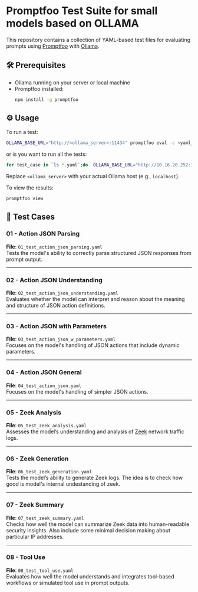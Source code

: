# Promptfoo Test Suite for small models based on OLLAMA

This repository contains a collection of YAML-based test files for evaluating prompts using [Promptfoo](https://github.com/promptfoo/promptfoo) with [Ollama](https://ollama.com/).

## 🛠️ Prerequisites

- Ollama running on your server or local machine
- Promptfoo installed:
  ```bash
  npm install -g promptfoo
  ```

## ⚙️ Usage

To run a test:

```bash
OLLAMA_BASE_URL="http://<ollama_server>:11434" promptfoo eval -c <yaml_file>
```

or is you want to run all the tests:
```bash
for test_case in `ls *.yaml`;do  OLLAMA_BASE_URL="http://10.16.20.252:11434" promptfoo eval -c $test_case  ;done
```

Replace `<ollama_server>` with your actual Ollama host (e.g., `localhost`).

To view the results:

```bash
promptfoo view
```

## 🧪 Test Cases

### 01 - Action JSON Parsing
**File**: `01_test_action_json_parsing.yaml`  
Tests the model's ability to correctly parse structured JSON responses from prompt output.

---

### 02 - Action JSON Understanding
**File**: `02_test_action_json_understanding.yaml`  
Evaluates whether the model can interpret and reason about the meaning and structure of JSON action definitions.

---

### 03 - Action JSON with Parameters
**File**: `03_test_action_json_w_parameters.yaml`  
Focuses on the model's handling of JSON actions that include dynamic parameters.

---

### 04 - Action JSON General
**File**: `04_test_action_json.yaml`  
Focuses on the model's handling of simpler JSON actions.

---

### 05 - Zeek Analysis
**File**: `05_test_zeek_analysis.yaml`  
Assesses the model’s understanding and analysis of [Zeek](https://zeek.org/) network traffic logs.

---

### 06 - Zeek Generation
**File**: `06_test_zeek_generation.yaml`  
Tests the model’s ability to generate Zeek logs. The idea is to check how good is model's internal undestanding of zeek.

---

### 07 - Zeek Summary
**File**: `07_test_zeek_summary.yaml`  
Checks how well the model can summarize Zeek data into human-readable security insights. Also include some minimal decision making about particular IP addresses.

---

### 08 - Tool Use
**File**: `08_test_tool_use.yaml`  
Evaluates how well the model understands and integrates tool-based workflows or simulated tool use in prompt outputs.
